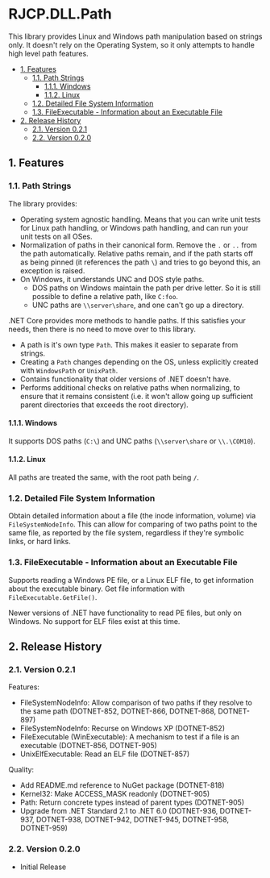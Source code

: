 # RJCP.DLL.Path <!-- omit in toc -->

This library provides Linux and Windows path manipulation based on strings only.
It doesn't rely on the Operating System, so it only attempts to handle high
level path features.

- [1. Features](#1-features)
  - [1.1. Path Strings](#11-path-strings)
    - [1.1.1. Windows](#111-windows)
    - [1.1.2. Linux](#112-linux)
  - [1.2. Detailed File System Information](#12-detailed-file-system-information)
  - [1.3. FileExecutable - Information about an Executable File](#13-fileexecutable---information-about-an-executable-file)
- [2. Release History](#2-release-history)
  - [2.1. Version 0.2.1](#21-version-021)
  - [2.2. Version 0.2.0](#22-version-020)

## 1. Features

### 1.1. Path Strings

The library provides:

- Operating system agnostic handling. Means that you can write unit tests for
  Linux path handling, or Windows path handling, and can run your unit tests on
  all OSes.
- Normalization of paths in their canonical form. Remove the `.` or `..` from
  the path automatically. Relative paths remain, and if the path starts off as
  being pinned (it references the path `\`) and tries to go beyond this, an
  exception is raised.
- On Windows, it understands UNC and DOS style paths.
  - DOS paths on Windows maintain the path per drive letter. So it is still
    possible to define a relative path, like `C:foo`.
  - UNC paths are `\\server\share`, and one can't go up a directory.

.NET Core provides more methods to handle paths. If this satisfies your needs,
then there is no need to move over to this library.

- A path is it's own type `Path`. This makes it easier to separate from strings.
- Creating a `Path` changes depending on the OS, unless explicitly created with
  `WindowsPath` or `UnixPath`.
- Contains functionality that older versions of .NET doesn't have.
- Performs additional checks on relative paths when normalizing, to ensure that
  it remains consistent (i.e. it won't allow going up sufficient parent
  directories that exceeds the root directory).

#### 1.1.1. Windows

It supports DOS paths (`C:\`) and UNC paths (`\\server\share` or `\\.\COM10`).

#### 1.1.2. Linux

All paths are treated the same, with the root path being `/`.

### 1.2. Detailed File System Information

Obtain detailed information about a file (the inode information, volume) via
`FileSystemNodeInfo`. This can allow for comparing of two paths point to the
same file, as reported by the file system, regardless if they're symbolic links,
or hard links.

### 1.3. FileExecutable - Information about an Executable File

Supports reading a Windows PE file, or a Linux ELF file, to get information
about the executable binary. Get file information with
`FileExecutable.GetFile()`.

Newer versions of .NET have functionality to read PE files, but only on Windows.
No support for ELF files exist at this time.

## 2. Release History

### 2.1. Version 0.2.1

Features:

- FileSystemNodeInfo: Allow comparison of two paths if they resolve to the same
  path (DOTNET-852, DOTNET-866, DOTNET-868, DOTNET-897)
- FileSystemNodeInfo: Recurse on Windows XP (DOTNET-852)
- FileExecutable (WinExecutable): A mechanism to test if a file is an executable
  (DOTNET-856, DOTNET-905)
- UnixElfExecutable: Read an ELF file (DOTNET-857)

Quality:

- Add README.md reference to NuGet package (DOTNET-818)
- Kernel32: Make ACCESS_MASK readonly (DOTNET-905)
- Path: Return concrete types instead of parent types (DOTNET-905)
- Upgrade from .NET Standard 2.1 to .NET 6.0 (DOTNET-936,  DOTNET-937,
  DOTNET-938, DOTNET-942, DOTNET-945, DOTNET-958, DOTNET-959)

### 2.2. Version 0.2.0

- Initial Release
